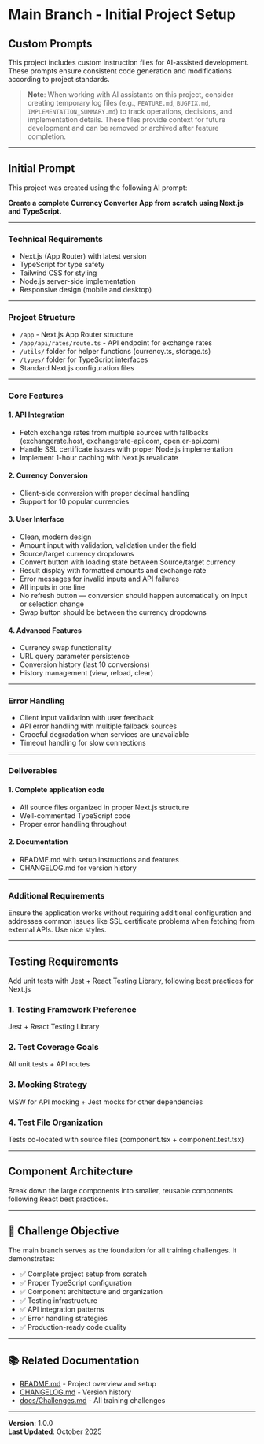 # Main Branch - Initial Project Setup

## Custom Prompts

This project includes custom instruction files for AI-assisted development. These prompts ensure consistent code generation and modifications according to project standards.

> **Note**: When working with AI assistants on this project, consider creating temporary log files (e.g., `FEATURE.md`, `BUGFIX.md`, `IMPLEMENTATION_SUMMARY.md`) to track operations, decisions, and implementation details. These files provide context for future development and can be removed or archived after feature completion.

---

## Initial Prompt

This project was created using the following AI prompt:

**Create a complete Currency Converter App from scratch using Next.js and TypeScript.**

---

### Technical Requirements

- Next.js (App Router) with latest version
- TypeScript for type safety
- Tailwind CSS for styling
- Node.js server-side implementation
- Responsive design (mobile and desktop)

---

### Project Structure

- `/app` - Next.js App Router structure
- `/app/api/rates/route.ts` - API endpoint for exchange rates
- `/utils/` folder for helper functions (currency.ts, storage.ts)
- `/types/` folder for TypeScript interfaces
- Standard Next.js configuration files

---

### Core Features

#### 1. **API Integration**

- Fetch exchange rates from multiple sources with fallbacks
  (exchangerate.host, exchangerate-api.com, open.er-api.com)
- Handle SSL certificate issues with proper Node.js implementation
- Implement 1-hour caching with Next.js revalidate

#### 2. **Currency Conversion**

- Client-side conversion with proper decimal handling
- Support for 10 popular currencies

#### 3. **User Interface**

- Clean, modern design
- Amount input with validation, validation under the field
- Source/target currency dropdowns
- Convert button with loading state between Source/target currency
- Result display with formatted amounts and exchange rate
- Error messages for invalid inputs and API failures
- All inputs in one line
- No refresh button — conversion should happen automatically on input
  or selection change
- Swap button should be between the currency dropdowns

#### 4. **Advanced Features**

- Currency swap functionality
- URL query parameter persistence
- Conversion history (last 10 conversions)
- History management (view, reload, clear)

---

### Error Handling

- Client input validation with user feedback
- API error handling with multiple fallback sources
- Graceful degradation when services are unavailable
- Timeout handling for slow connections

---

### Deliverables

#### 1. **Complete application code**

- All source files organized in proper Next.js structure
- Well-commented TypeScript code
- Proper error handling throughout

#### 2. **Documentation**

- README.md with setup instructions and features
- CHANGELOG.md for version history

---

### Additional Requirements

Ensure the application works without requiring additional configuration and
addresses common issues like SSL certificate problems when fetching from
external APIs. Use nice styles.

---

## Testing Requirements

Add unit tests with Jest + React Testing Library, following best practices for Next.js

### 1. **Testing Framework Preference**

Jest + React Testing Library

### 2. **Test Coverage Goals**

All unit tests + API routes

### 3. **Mocking Strategy**

MSW for API mocking + Jest mocks for other dependencies

### 4. **Test File Organization**

Tests co-located with source files (component.tsx + component.test.tsx)

---

## Component Architecture

Break down the large components into smaller, reusable components following React best practices.

---

## 🎯 Challenge Objective

The main branch serves as the foundation for all training challenges. It demonstrates:

- ✅ Complete project setup from scratch
- ✅ Proper TypeScript configuration
- ✅ Component architecture and organization
- ✅ Testing infrastructure
- ✅ API integration patterns
- ✅ Error handling strategies
- ✅ Production-ready code quality

---

## 📚 Related Documentation

- [README.md](README.md) - Project overview and setup
- [CHANGELOG.md](CHANGELOG.md) - Version history
- [docs/Challenges.md](docs/Challenges.md) - All training challenges

---

**Version**: 1.0.0  
**Last Updated**: October 2025
